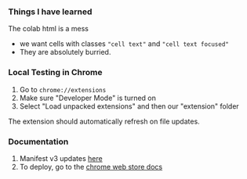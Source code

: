 
### Things I have learned

The colab html is a mess

* we want cells with classes `"cell text"` and `"cell text focused"`
* They are absolutely burried. 




### Local Testing in Chrome

1. Go to `chrome://extensions`
1. Make sure "Developer Mode" is turned on
1. Select "Load unpacked extensions" and then our "extension" folder

The extension should automatically refresh on file updates.



### Documentation

1. Manifest v3 updates [here](https://developer.chrome.com/docs/extensions/mv3/intro/)
1. To deploy, go to the [chrome web store docs](https://developer.chrome.com/docs/webstore/publish/)